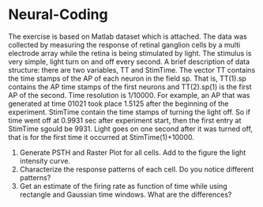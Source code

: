 # Neural-Coding
The exercise is based on Matlab dataset which is attached. The data was collected by measuring the response of retinal ganglion cells by a multi electrode array while the retina is being stimulated by light. The stimulus is very simple, light turn on and off every second.
A brief description of data structure: there are two variables, TT and StimTime. The vector TT contains the time stamps of the AP of each neuron in the field sp. That is, TT(1).sp contains the AP time stamps of the first neurons and TT(2).sp(1) is the first AP of the second. Time resolution is 1/10000. For example, an AP that was generated at time 01021 took place 1.5125 after the beginning of the experiment. StimTime contain the time stamps of turning the light off. So if time went off at 0.9931 sec after experiment start, then the first entry at StimTime sgould be 9931. Light goes on one second after it was turned off, that is for the first time it occurred at StimTime(1)+10000.
1. Generate PSTH and Raster Plot for all cells. Add to the figure the light intensity curve.
2. Characterize the response patterns of each cell. Do you notice different patterns?
3. Get an estimate of the firing rate as function of time while using rectangle and Gaussian time windows. What are the differences?
